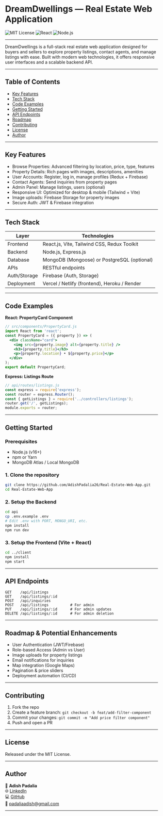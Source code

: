 # DreamDwellings — Real Estate Web Application

![MIT License](https://img.shields.io/badge/license-MIT-green)
![React](https://img.shields.io/badge/frontend-React-blue)
![Node.js](https://img.shields.io/badge/backend-Node.js-green)

---

DreamDwellings is a full-stack real estate web application designed for buyers and sellers to explore property listings, contact agents, and manage listings with ease. Built with modern web technologies, it offers responsive user interfaces and a scalable backend API.

---

## Table of Contents
- [Key Features](#key-features)
- [Tech Stack](#tech-stack)
- [Code Examples](#code-examples)
- [Getting Started](#getting-started)
- [API Endpoints](#api-endpoints)
- [Roadmap](#roadmap--potential-enhancements)
- [Contributing](#contributing)
- [License](#license)
- [Author](#author)

---

## Key Features
- Browse Properties: Advanced filtering by location, price, type, features
- Property Details: Rich pages with images, descriptions, amenities
- User Accounts: Register, log in, manage profiles (Redux + Firebase)
- Contact Agents: Send inquiries from property pages
- Admin Panel: Manage listings, users (optional)
- Responsive UI: Optimized for desktop & mobile (Tailwind + Vite)
- Image uploads: Firebase Storage for property images
- Secure Auth: JWT & Firebase integration

---

## Tech Stack

| Layer         | Technologies                                  |
|---------------|-----------------------------------------------|
| Frontend      | React.js, Vite, Tailwind CSS, Redux Toolkit   |
| Backend       | Node.js, Express.js                           |
| Database      | MongoDB (Mongoose) or PostgreSQL (optional)   |
| APIs          | RESTful endpoints                             |
| Auth/Storage  | Firebase (Auth, Storage)                      |
| Deployment    | Vercel / Netlify (frontend), Heroku / Render  |

---

## Code Examples

**React: PropertyCard Component**
```jsx
// src/components/PropertyCard.js
import React from 'react';
const PropertyCard = ({ property }) => (
  <div className="card">
    <img src={property.image} alt={property.title} />
    <h3>{property.title}</h3>
    <p>{property.location} • ${property.price}</p>
  </div>
);
export default PropertyCard;
```

**Express: Listings Route**
```js
// api/routes/listings.js
const express = require('express');
const router = express.Router();
const { getListings } = require('../controllers/listings');
router.get('/', getListings);
module.exports = router;
```

---

## Getting Started

### Prerequisites
- Node.js (v16+)
- npm or Yarn
- MongoDB Atlas / Local MongoDB

### 1. Clone the repository

```bash
git clone https://github.com/AdishPadalia26/Real-Estate-Web-App.git
cd Real-Estate-Web-App
```

### 2. Setup the Backend
```bash
cd api
cp .env.example .env
# Edit .env with PORT, MONGO_URI, etc.
npm install
npm run dev
```

### 3. Setup the Frontend (Vite + React)
```bash
cd ../client
npm install
npm start
```

---

## API Endpoints

```
GET    /api/listings
GET    /api/listings/:id
POST   /api/inquiries
POST   /api/listings          # For admin
PUT    /api/listings/:id      # For admin updates
DELETE /api/listings/:id      # For admin deletion
```

---

## Roadmap & Potential Enhancements

- User Authentication (JWT/Firebase)
- Role-based Access (Admin vs User)
- Image uploads for property listings
- Email notifications for inquiries
- Map integration (Google Maps)
- Pagination & price sliders
- Deployment automation (CI/CD)

---

## Contributing

1. Fork the repo
2. Create a feature branch: `git checkout -b feat/add-filter-component`
3. Commit your changes: `git commit -m "Add price filter component"`
4. Push and open a PR

---

## License

Released under the MIT License.

---

## Author

👤 **Adish Padalia**  
🌐 [LinkedIn](https://www.linkedin.com/in/adish-padalia/)  
💻 [GitHub](https://github.com/AdishPadalia26)  
📧 padaliaadish@gmail.com

---
